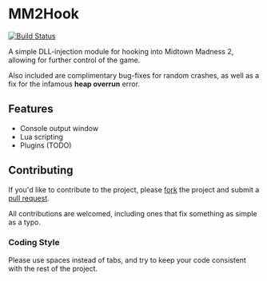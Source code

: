 MM2Hook
=======
[![Build Status](https://ci.appveyor.com/api/projects/status/github/Fireboyd78/mm2hook?branch=master&svg=true)](https://ci.appveyor.com/project/Fireboyd78/mm2hook)

A simple DLL-injection module for hooking into Midtown Madness 2, allowing for further control of the game.

Also included are complimentary bug-fixes for random crashes, as well as a fix for the infamous **heap overrun** error.

## Features
 * Console output window
 * Lua scripting
 * Plugins (TODO)
 
## Contributing
If you'd like to contribute to the project, please [fork](https://help.github.com/articles/about-forks/) the project and submit a [pull request](https://help.github.com/articles/about-pull-requests/).
 
All contributions are welcomed, including ones that fix something as simple as a typo.
 
### Coding Style
Please use spaces instead of tabs, and try to keep your code consistent with the rest of the project.
